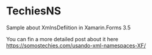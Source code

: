 # TechiesNS
Sample about XmlnsDefiition in Xamarin.Forms 3.5

You can fin a more detailed post about it here https://somostechies.com/usando-xml-namespaces-XF/
